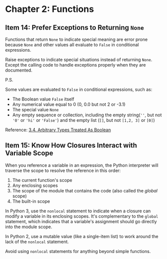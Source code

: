 # Chapter 2: Functions

## Item 14: Prefer Exceptions to Returning `None`

Functions that return `None` to indicate special meaning are error prone because `None` and other values all evaluate to `False` in conditional expressions.

Raise exceptions to indicate special situations instead of returning `None`. Except the calling code to handle exceptions properly when they are documented.

P.S.

Some values are evaluated to `False` in conditional expressions, such as:
+ The Boolean value `False` itself
+ Any numerical value equal to 0 (0, 0.0 but not 2 or -3.1)
+ The special value `None`
+ Any empty sequence or collection, including the empty string(`''`, but not `'0'` or `'hi'` or `'False'`) and the empty list (`[]`, but not `[1,2, 3]` or `[0]`)

Reference: [3.4. Arbitrary Types Treated As Boolean](http://anh.cs.luc.edu/python/hands-on/3.1/handsonHtml/boolean.html)

## Item 15: Know How Closures Interact with Variable Scope

When you reference a variable in an expression, the Python interpreter will traverse the scope to resolve the reference in this order:
1. The current function's scope
2. Any enclosing scopes
3. The scope of the module that contains the code (also called the *global* scope)
4. The built-in scope

In Python 3, use the `nonlocal` statement to indicate when a closure can modify a variable in its enclosing scopes. It's complementary to the `global` statement, which indicates that a variable's assignment should go directly into
the module scope.

In Python 2, use a mutable value (like a single-item list) to work around the lack of the `nonlocal` statement.

Avoid using `nonlocal` statements for anything beyond simple functions.

